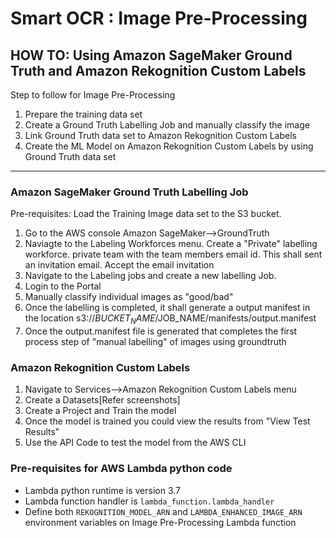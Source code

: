 # Smart OCR : Image Pre-Processing
## HOW TO: Using Amazon SageMaker Ground Truth and Amazon Rekognition Custom Labels

Step to follow for Image Pre-Processing
 1. Prepare the training data set
 2. Create a Ground Truth Labelling Job and manually classify the image
 3. Link Ground Truth data set to Amazon Rekognition Custom Labels
 4. Create the ML Model on Amazon Rekognition Custom Labels by using Ground Truth data set

---
### Amazon SageMaker Ground Truth Labelling Job
Pre-requisites: Load the Training Image data set to the S3 bucket.
1. Go to the AWS console Amazon SageMaker-->GroundTruth
2. Naviagte to the Labeling Workforces menu. Create a "Private" labelling workforce.  private team with the team members email id. This shall sent an invitation email. Accept the email invitation
3. Navigate to the Labeling jobs and create a new labelling Job.
4. Login to the Portal
5. Manually classify individual images as "good/bad"
6. Once the labelling is completed, it shall generate a output manifest in the location s3://$BUCKET_NAME/$JOB_NAME/manifests/output.manifest
7. Once the output.manifest file is generated that completes the first process step of "manual labelling" of images using groundtruth

### Amazon Rekognition Custom Labels
1. Navigate to Services-->Amazon Rekognition Custom Labels menu
2. Create a Datasets[Refer screenshots]
3. Create a Project and Train the model
4. Once the model is trained you could view the results from "View Test Results"
5. Use the API Code to test the model from the AWS CLI


### Pre-requisites for AWS Lambda python code
- Lambda python runtime is version 3.7
- Lambda function handler is `lambda_function.lambda_handler`
- Define both `REKOGNITION_MODEL_ARN` and `LAMBDA_ENHANCED_IMAGE_ARN` environment variables on Image Pre-Processing Lambda function
